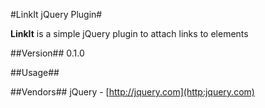 #LinkIt jQuery Plugin#

**LinkIt** is a simple jQuery plugin to attach links to elements

##Version##
0.1.0

##Usage##

##Vendors##
jQuery - [http://jquery.com](http:jquery.com)